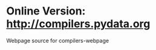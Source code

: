 Online Version: http://compilers.pydata.org
===========================================

Webpage source for compilers-webpage


